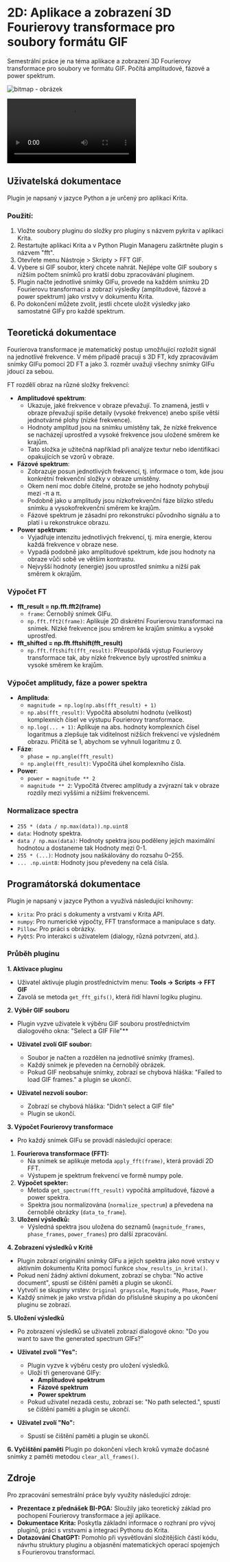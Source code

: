 # 2D: Aplikace a zobrazení 3D Fourierovy transformace pro soubory formátu GIF

Semestrální práce je na téma aplikace a zobrazení 3D Fourierovy transformace pro soubory ve formátu GIF.
Počítá amplitudové, fázové a power spektrum.

![bitmap - obrázek](2d.jpg "EDIT|UPLOAD")

![bitmap - video](2d.mp4 "EDIT|UPLOAD")

## Uživatelská dokumentace

Plugin je napsaný v jazyce Python a je určený pro aplikaci Krita. 

### Použití:

1. Vložte soubory pluginu do složky pro pluginy s názvem pykrita v aplikaci Krita.
2. Restartujte aplikaci Krita a v Python Plugin Manageru zaškrtněte plugin s názvem "fft".
3. Otevřete menu Nástroje > Skripty > FFT GIF.
4. Vybere si GIF soubor, který chcete nahrát. Nejlépe volte GIF soubory s nižším počtem snímků pro kratší dobu zpracovávání pluginem.
5. Plugin načte jednotlivé snímky GIFu, provede na každém snímku 2D Fourierovu transformaci a zobrazí výsledky (amplitudové, fázové a power spektrum) jako vrstvy v dokumentu Krita. 
6. Po dokončení můžete zvolit, jestli chcete uložit výsledky jako samostatné GIFy pro každé spektrum.

## Teoretická dokumentace

Fourierova transformace je matematický postup umožňující rozložit signál na jednotlivé frekvence. 
V mém případě pracuji s 3D FT, kdy zpracovávám snímky GIFu pomocí 2D FT a jako 3. rozměr uvažuji všechny snímky GIFu jdoucí za sebou.

FT rozdělí obraz na různé složky frekvencí:

- **Amplitudové spektrum**: 
  - Ukazuje, jaké frekvence v obraze převažují. To znamená, jestli v obraze převažují spíše detaily (vysoké frekvence) anebo spíše větší jednotvárné plohy (nízké frekvence). 
  - Hodnoty amplitud jsou na snímku umístěny tak, že nízké frekvence se nacházejí uprostřed a vysoké frekvence jsou uložené směrem ke krajům. 
  - Tato složka je užitečná například při analýze textur nebo identifikaci opakujících se vzorů v obraze.
- **Fázové spektrum**: 
  - Zobrazuje posun jednotlivých frekvencí, tj. informace o tom, kde jsou konkrétní frekvenční složky v obraze umístěny. 
  - Okem není moc dobře čitelné, protože se jeho hodnoty pohybují mezi -π a π.
  - Podobně jako u amplitudy jsou nízkofrekvenční fáze blízko středu snímku a vysokofrekvenční směrem ke krajům.
  - Fázové spektrum je zásadní pro rekonstrukci původního signálu a to platí i u rekonstrukce obrazu. 
- **Power spektrum**: 
  - Vyjadřuje intenzitu jednotlivých frekvencí, tj. míra energie, kterou každá frekvence v obraze nese.
  - Vypadá podobně jako amplitudové spektrum, kde jsou hodnoty na obraze vůči sobě ve větším kontrastu.
  - Nejvyšší hodnoty (energie) jsou uprostřed snímku a nižší pak směrem k okrajům.

### Výpočet FT
- **fft_result = np.fft.fft2(frame)**
  - `frame`: Černobílý snímek GIFu.
  - `np.fft.fft2(frame)`: Aplikuje 2D diskrétní Fourierovu transformaci na snímek. Nízké frekvence jsou směrem ke krajům snímku a vysoké uprostřed.
- **fft_shifted = np.fft.fftshift(fft_result)**
  - `np.fft.fftshift(fft_result)`: Přeuspořádá výstup Fourierovy transformace tak, aby nízké frekvence byly uprostřed snímku a vysoké směrem ke krajům.

### Výpočet amplitudy, fáze a power spektra
- **Amplituda**:
  - `magnitude = np.log(np.abs(fft_result) + 1)`
  - `np.abs(fft_result)`: Vypočítá absolutní hodnotu (velikost) komplexních čísel ve výstupu Fourierovy transformace.
  - `np.log(... + 1)`: Aplikuje na abs. hodnoty komplexních čísel logaritmus a zlepšuje tak viditelnost nižších frekvencí ve výsledném obrazu. Přičítá se 1, abychom se vyhnuli logaritmu z 0.
- **Fáze**:
  - `phase = np.angle(fft_result)`
  - `np.angle(fft_result)`: Vypočítá úhel komplexního čísla.
- **Power**:
  - `power = magnitude ** 2`
  - `magnitude ** 2`: Vypočítá čtverec amplitudy a zvýrazní tak v obraze rozdíly mezi vyššími a nižšími frekvencemi.

### Normalizace spectra
- `255 * (data / np.max(data)).np.uint8`
- `data`: Hodnoty spektra.
- `data / np.max(data)`: Hodnoty spektra jsou poděleny jejich maximální hodnotou a dostaneme tak Hodnoty mezi 0-1.
- `255 * (...)`: Hodnoty jsou naškálovány do rozsahu 0–255.
- `... .np.uint8`: Hodnoty jsou převedeny na celá čísla.

## Programátorská dokumentace

Plugin je napsaný v jazyce Python a využívá následující knihovny:
  - `krita`: Pro práci s dokumenty a vrstvami v Krita API.
  - `numpy`: Pro numerické výpočty, FFT transformace a manipulace s daty.
  - `Pillow`: Pro práci s obrázky.
  - `PyQt5`: Pro interakci s uživatelem (dialogy, různá potvrzení, atd.).

### Průběh pluginu
**1. Aktivace pluginu**
  - Uživatel aktivuje plugin prostřednictvím menu: **Tools -> Scripts -> FFT GIF**
  - Zavolá se metoda `get_fft_gifs()`, která řídí hlavní logiku pluginu.

**2. Výběr GIF souboru**
  - Plugin vyzve uživatele k výběru GIF souboru prostřednictvím dialogového okna: "Select a GIF File"**

- **Uživatel zvolí GIF soubor:**
  - Soubor je načten a rozdělen na jednotlivé snímky (frames).
  - Každý snímek je převeden na černobílý obrázek.
  - Pokud GIF neobsahuje snímky, zobrazí se chybová hláška: "Failed to load GIF frames." a plugin se ukončí.
- **Uživatel nezvolí soubor:**
  - Zobrazí se chybová hláška: "Didn't select a GIF file"
  - Plugin se ukončí.

**3. Výpočet Fourierovy transformace**
  - Pro každý snímek GIFu se provádí následující operace:
1. **Fourierova transformace (FFT):**  
   - Na snímek se aplikuje metoda `apply_fft(frame)`, která provádí 2D FFT.  
   - Výstupem je spektrum frekvencí ve formě numpy pole.
2. **Výpočet spekter:**  
   - Metoda `get_spectrum(fft_result)` vypočítá amplitudové, fázové a power spektra.
   - Spektra jsou normalizována (`normalize_spectrum`) a převedena na černobílé obrázky (`data_to_frame`).
3. **Uložení výsledků:**  
   - Výsledná spektra jsou uložena do seznamů (`magnitude_frames`, `phase_frames`, `power_frames`) pro další zpracování.

**4. Zobrazení výsledků v Kritě**
  - Plugin zobrazí originální snímky GIFu a jejich spektra jako nové vrstvy v aktivním dokumentu Krita pomocí funkce `show_results_in_krita()`.
  - Pokud není žádný aktivní dokument, zobrazí se chyba: "No active document", spustí se čištění paměti a plugin se ukončí.
  - Vytvoří se skupiny vrstev: `Original grayscale`, `Magnitude`, `Phase`, `Power`
  - Každý snímek je jako vrstva přidán do příslušné skupiny a po ukončení pluginu se zobrazí.

**5. Uložení výsledků**
  - Po zobrazení výsledků se uživateli zobrazí dialogové okno: "Do you want to save the generated spectrum GIFs?"

- **Uživatel zvolí "Yes":**
  - Plugin vyzve k výběru cesty pro uložení výsledků.
  - Uloží tři generované GIFy:
    - **Amplitudové spektrum**
    - **Fázové spektrum**
    - **Power spektrum**
  - Pokud uživatel nezadá cestu, zobrazí se: "No path selected.", spustí se čištění paměti a plugin se ukončí.
- **Uživatel zvolí "No":**
  - Spustí se čištění paměti a plugin se ukončí.

**6. Vyčištění paměti**
Plugin po dokončení všech kroků vymaže dočasné snímky z paměti metodou `clear_all_frames()`.

## Zdroje
Pro zpracování semestrální práce byly využity následující zdroje:  
- **Prezentace z přednášek BI-PGA:** Sloužily jako teoretický základ pro pochopení Fourierovy transformace a její aplikace.  
- **Dokumentace Krita:** Poskytla základní informace o rozhraní pro vývoj pluginů, práci s vrstvami a integraci Pythonu do Krita.  
- **Dotazování ChatGPT:** Pomohlo při vysvětlování složitějších částí kódu, návrhu struktury pluginu a objasnění matematických operací spojených s Fourierovou transformací.  
